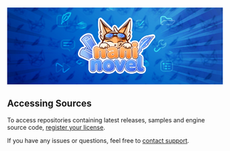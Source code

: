 ![](https://github.com/naninovel/.github/blob/main/assets/cover.png)

## Accessing Sources

To access repositories containing latest releases, samples and engine source code, [register your license](https://naninovel.com/register).

If you have any issues or questions, feel free to [contact support](https://naninovel.com/support).
